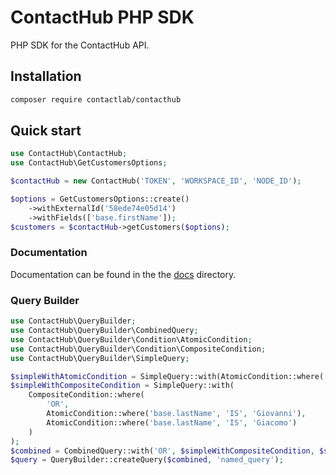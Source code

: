 # ContactHub PHP SDK

PHP SDK for the ContactHub API.

## Installation

```sh
composer require contactlab/contacthub
```

## Quick start

```php
use ContactHub\ContactHub;
use ContactHub\GetCustomersOptions;

$contactHub = new ContactHub('TOKEN', 'WORKSPACE_ID', 'NODE_ID');

$options = GetCustomersOptions::create()
    ->withExternalId('58ede74e05d14')
    ->withFields(['base.firstName']);
$customers = $contactHub->getCustomers($options);
```

### Documentation

Documentation can be found in the the [docs](docs) directory.

### Query Builder
```php
use ContactHub\QueryBuilder;
use ContactHub\QueryBuilder\CombinedQuery;
use ContactHub\QueryBuilder\Condition\AtomicCondition;
use ContactHub\QueryBuilder\Condition\CompositeCondition;
use ContactHub\QueryBuilder\SimpleQuery;

$simpleWithAtomicCondition = SimpleQuery::with(AtomicCondition::where('firstName' , 'IS_NOT_NULL'));
$simpleWithCompositeCondition = SimpleQuery::with(
    CompositeCondition::where(
        'OR',
        AtomicCondition::where('base.lastName', 'IS', 'Giovanni'),
        AtomicCondition::where('base.lastName', 'IS', 'Giacomo')
    )
);
$combined = CombinedQuery::with('OR', $simpleWithCompositeCondition, $simpleWithAtomicCondition);
$query = QueryBuilder::createQuery($combined, 'named_query');
```
